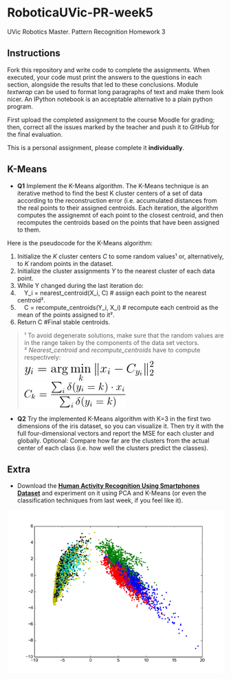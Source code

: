 # RoboticaUVic-PR-week5
UVic Robotics Master. Pattern Recognition Homework 3

## Instructions

Fork this repository and write code to complete the assignments. When
executed, your code must print the answers to the questions in each
section, alongside the results that led to these conclusions. Module
*textwrap* can be used to format long paragraphs of text and make them
look nicer. An IPython notebook is an acceptable alternative to a
plain python program.

First upload the completed assignment to the course Moodle for
grading; then, correct all the issues marked by the teacher and push it
to GitHub for the final evaluation.

This is a personal assignment, please complete it **individually**. 

## K-Means

- **Q1** Implement the K-Means algorithm. The K-Means technique is an
iterative method to find the best K cluster centers of a set of data
according to the reconstruction error (i.e. accumulated distances from
the real points to their assigned centroids. Each iteration, the
algorithm computes the assignemnt of each point to the closest
centroid, and then recomputes the centroids based on the points that
have been assigned to them.  

 Here is the pseudocode for the K-Means algorithm:  
 1) Initialize the *K* cluster centers *C* to some random values¹ or, alternatively, to *K* random points in the dataset.  
 2) Initialize the cluster assignments *Y* to the nearest cluster of each data point.  
 3) While Y changed during the last iteration do:   
 4) &nbsp;&nbsp;&nbsp;  Y_i = nearest_centroid(X_i, C) # assign each point to the nearest centroid².  
 5) &nbsp;&nbsp;&nbsp;  C = recompute_centroids(Y_i, X_i) # recompute each centroid as the mean of the points assigned to it².  
 6) Return C #Final stable centroids.   
     
 > ¹ To avoid degenerate solutions, make sure that the random values are in the range taken by the components of the data set vectors.  
 > ² *Nearest_centroid* and *recompute_centroids* have to compute respectively:   
 > ![Nearest centroid](img/image37.png)  
 > ![Update centroids](img/image38.png)  

- **Q2** Try the implemented K-Means algorithm with K=3 in the first
two dimensions of the iris dataset, so you can visualize it. Then try
it with the full four-dimensional vectors and report the MSE for each
cluster and globally. Optional: Compare how far are the clusters from the
actual center of each class (i.e. how well the clusters predict the classes).

## Extra

- Download the [**Human Activity Recognition Using Smartphones Dataset**](http://archive.ics.uci.edu/ml/datasets/Human+Activity+Recognition+Using+Smartphones) and experiment on it using PCA and K-Means (or even the classification techniques from last week, if you feel like it). 

![HAR dataset](img/HAR.png)
 
